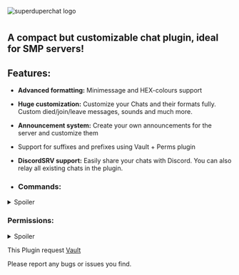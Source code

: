 ![superduperchat logo](https://cdn.modrinth.com/data/cached_images/f97c021d80d6198a1e42b944ea152a1be0eb8e81.png)

# 
## A compact but customizable chat plugin, ideal for SMP servers!

## Features:
- **Advanced formatting:** Minimessage and HEX-colours support

- **Huge customization:** Customize your Chats and their formats fully. Custom died/join/leave messages, sounds and much more.
  
- **Announcement system:** Create your own announcements for the server and customize them
  
- Support for suffixes and prefixes using Vault + Perms plugin

- **DiscordSRV support:** Easily share your chats with Discord. You can also relay all existing chats in the plugin.

- ### Commands:

<details>
<summary>Spoiler</summary>

- /chat lock/unlock - Lock or unlock the chat for for all players
- /chat clear - Clear chat messages
- /chat reload - reload plugin config and messages
- /chat spy <pm/local> [player] on/off - Tracking private messages or local chat, depending on your selection. If a player's nickname is specified, only messages from that player will be monitored.
- /chat help - Shows all available commands with info

</details>



### Permissions:

<details>
<summary>Spoiler</summary>

- superduperchat.write.global - Write in global chat
- superduperchat.write.local - Write in local chat
- superduperchat.chat.lock - /chat lock
- superduperchat.chat.unlock - /chat unlock
- superduperchat.clear - /chat clear
- superduperchat.reload - /chat reload
- superduperchat.admin - Gives access to all command, immunity to locked chat and cooldown.
  
</details>

This Plugin request [Vault](https://www.spigotmc.org/resources/vault.34315/)

Please report any bugs or issues you find.
